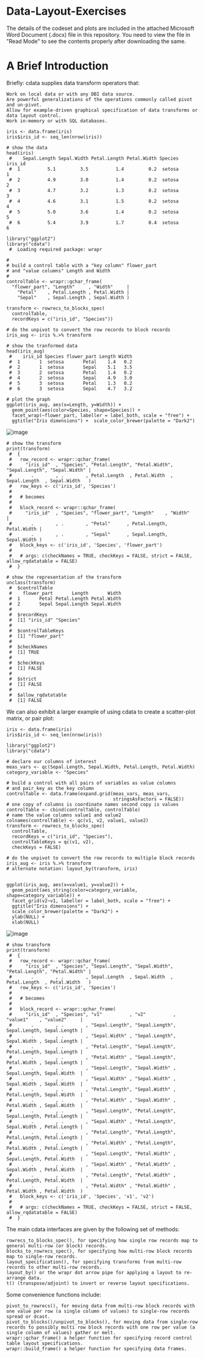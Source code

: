 # Data-Layout-Exercises

The details of the codeset and plots are included in the attached Microsoft Word Document (.docx) file in this repository. 
You need to view the file in "Read Mode" to see the contents properly after downloading the same.

A Brief Introduction
=======================

Briefly: cdata supplies data transform operators that:

    Work on local data or with any DBI data source.
    Are powerful generalizations of the operations commonly called pivot and un-pivot.
    Allow for example-driven graphical specification of data transforms or data layout control.
    Work in-memory or with SQL databases.
    
    iris <- data.frame(iris)
    iris$iris_id <- seq_len(nrow(iris))

    # show the data
    head(iris)
     #    Sepal.Length Sepal.Width Petal.Length Petal.Width Species iris_id
     #  1          5.1         3.5          1.4         0.2  setosa       1
     #  2          4.9         3.0          1.4         0.2  setosa       2
     #  3          4.7         3.2          1.3         0.2  setosa       3
     #  4          4.6         3.1          1.5         0.2  setosa       4
     #  5          5.0         3.6          1.4         0.2  setosa       5
     #  6          5.4         3.9          1.7         0.4  setosa       6

    library("ggplot2")
    library("cdata")
     #  Loading required package: wrapr

    #
    # build a control table with a "key column" flower_part
    # and "value columns" Length and Width
    #
    controlTable <- wrapr::qchar_frame(
      "flower_part", "Length"     , "Width"     |
        "Petal"    , Petal.Length , Petal.Width |
        "Sepal"    , Sepal.Length , Sepal.Width )

    transform <- rowrecs_to_blocks_spec(
      controlTable,
      recordKeys = c("iris_id", "Species"))

    # do the unpivot to convert the row records to block records
    iris_aug <- iris %.>% transform

    # show the tranformed data
    head(iris_aug)
     #    iris_id Species flower_part Length Width
     #  1       1  setosa       Petal    1.4   0.2
     #  2       1  setosa       Sepal    5.1   3.5
     #  3       2  setosa       Petal    1.4   0.2
     #  4       2  setosa       Sepal    4.9   3.0
     #  5       3  setosa       Petal    1.3   0.2
     #  6       3  setosa       Sepal    4.7   3.2

    # plot the graph
    ggplot(iris_aug, aes(x=Length, y=Width)) +
      geom_point(aes(color=Species, shape=Species)) + 
      facet_wrap(~flower_part, labeller = label_both, scale = "free") +
      ggtitle("Iris dimensions") +  scale_color_brewer(palette = "Dark2") 
      
  ![image](https://user-images.githubusercontent.com/26252963/151523726-fb328a0b-9676-4740-b16d-1f1554544410.png)
    
    # show the transform
    print(transform)
     #  {
     #   row_record <- wrapr::qchar_frame(
     #     "iris_id"  , "Species", "Petal.Length", "Petal.Width", "Sepal.Length", "Sepal.Width" |
     #       .        , .        , Petal.Length  , Petal.Width  , Sepal.Length  , Sepal.Width   )
     #   row_keys <- c('iris_id', 'Species')
     #  
     #   # becomes
     #  
     #   block_record <- wrapr::qchar_frame(
     #     "iris_id"  , "Species", "flower_part", "Length"    , "Width"     |
     #       .        , .        , "Petal"      , Petal.Length, Petal.Width |
     #       .        , .        , "Sepal"      , Sepal.Length, Sepal.Width )
     #   block_keys <- c('iris_id', 'Species', 'flower_part')
     #  
     #   # args: c(checkNames = TRUE, checkKeys = FALSE, strict = FALSE, allow_rqdatatable = FALSE)
     #  }

    # show the representation of the transform
    unclass(transform)
     #  $controlTable
     #    flower_part       Length       Width
     #  1       Petal Petal.Length Petal.Width
     #  2       Sepal Sepal.Length Sepal.Width
     #  
     #  $recordKeys
     #  [1] "iris_id" "Species"
     #  
     #  $controlTableKeys
     #  [1] "flower_part"
     #  
     #  $checkNames
     #  [1] TRUE
     #  
     #  $checkKeys
     #  [1] FALSE
     #  
     #  $strict
     #  [1] FALSE
     #  
     #  $allow_rqdatatable
     #  [1] FALSE   
We can also exhibit a larger example of using cdata to create a scatter-plot matrix, or pair plot:

    iris <- data.frame(iris)
    iris$iris_id <- seq_len(nrow(iris))

    library("ggplot2")
    library("cdata")

    # declare our columns of interest
    meas_vars <- qc(Sepal.Length, Sepal.Width, Petal.Length, Petal.Width)
    category_variable <- "Species"

    # build a control with all pairs of variables as value columns
    # and pair_key as the key column
    controlTable <- data.frame(expand.grid(meas_vars, meas_vars, 
                                           stringsAsFactors = FALSE))
    # one copy of columns is coordinate names second copy is values
    controlTable <- cbind(controlTable, controlTable)
    # name the value columns value1 and value2
    colnames(controlTable) <- qc(v1, v2, value1, value2)
    transform <- rowrecs_to_blocks_spec(
      controlTable,
      recordKeys = c("iris_id", "Species"),
      controlTableKeys = qc(v1, v2),
      checkKeys = FALSE)

    # do the unpivot to convert the row records to multiple block records
    iris_aug <- iris %.>% transform
    # alternate notation: layout_by(transform, iris)


    ggplot(iris_aug, aes(x=value1, y=value2)) +
      geom_point(aes_string(color=category_variable, shape=category_variable)) + 
      facet_grid(v2~v1, labeller = label_both, scale = "free") +
      ggtitle("Iris dimensions") +
      scale_color_brewer(palette = "Dark2") +
      ylab(NULL) + 
      xlab(NULL)
![image](https://user-images.githubusercontent.com/26252963/151524025-1a2ab5f6-7745-4445-9957-7afd2fa8505d.png)

    # show transform
    print(transform)
     #  {
     #   row_record <- wrapr::qchar_frame(
     #     "iris_id"  , "Species", "Sepal.Length", "Sepal.Width", "Petal.Length", "Petal.Width" |
     #       .        , .        , Sepal.Length  , Sepal.Width  , Petal.Length  , Petal.Width   )
     #   row_keys <- c('iris_id', 'Species')
     #  
     #   # becomes
     #  
     #   block_record <- wrapr::qchar_frame(
     #     "iris_id"  , "Species", "v1"          , "v2"          , "value1"    , "value2"     |
     #       .        , .        , "Sepal.Length", "Sepal.Length", Sepal.Length, Sepal.Length |
     #       .        , .        , "Sepal.Width" , "Sepal.Length", Sepal.Width , Sepal.Length |
     #       .        , .        , "Petal.Length", "Sepal.Length", Petal.Length, Sepal.Length |
     #       .        , .        , "Petal.Width" , "Sepal.Length", Petal.Width , Sepal.Length |
     #       .        , .        , "Sepal.Length", "Sepal.Width" , Sepal.Length, Sepal.Width  |
     #       .        , .        , "Sepal.Width" , "Sepal.Width" , Sepal.Width , Sepal.Width  |
     #       .        , .        , "Petal.Length", "Sepal.Width" , Petal.Length, Sepal.Width  |
     #       .        , .        , "Petal.Width" , "Sepal.Width" , Petal.Width , Sepal.Width  |
     #       .        , .        , "Sepal.Length", "Petal.Length", Sepal.Length, Petal.Length |
     #       .        , .        , "Sepal.Width" , "Petal.Length", Sepal.Width , Petal.Length |
     #       .        , .        , "Petal.Length", "Petal.Length", Petal.Length, Petal.Length |
     #       .        , .        , "Petal.Width" , "Petal.Length", Petal.Width , Petal.Length |
     #       .        , .        , "Sepal.Length", "Petal.Width" , Sepal.Length, Petal.Width  |
     #       .        , .        , "Sepal.Width" , "Petal.Width" , Sepal.Width , Petal.Width  |
     #       .        , .        , "Petal.Length", "Petal.Width" , Petal.Length, Petal.Width  |
     #       .        , .        , "Petal.Width" , "Petal.Width" , Petal.Width , Petal.Width  )
     #   block_keys <- c('iris_id', 'Species', 'v1', 'v2')
     #  
     #   # args: c(checkNames = TRUE, checkKeys = FALSE, strict = FALSE, allow_rqdatatable = FALSE)
     #  }
     
The main cdata interfaces are given by the following set of methods:

    rowrecs_to_blocks_spec(), for specifying how single row records map to general multi-row (or block) records.
    blocks_to_rowrecs_spec(), for specifying how multi-row block records map to single-row records.
    layout_specification(), for specifying transforms from multi-row records to other multi-row records.
    layout_by() or the wrapr dot arrow pipe for applying a layout to re-arrange data.
    t() (transpose/adjoint) to invert or reverse layout specifications.
    
Some convenience functions include:

    pivot_to_rowrecs(), for moving data from multi-row block records with one value per row (a single column of values) to single-row records spread or dcast.
    pivot_to_blocks()/unpivot_to_blocks(), for moving data from single-row records to possibly multi row block records with one row per value (a single column of values) gather or melt.
    wrapr::qchar_frame() a helper function for specifying record control table layout specifications.
    wrapr::build_frame() a helper function for specifying data frames.     

